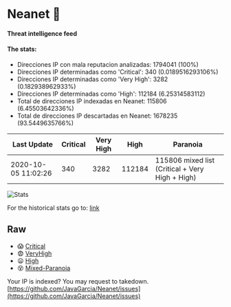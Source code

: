 # Neanet :hocho:
#### Threat intelligence feed
#### The stats:

- Direcciones IP con mala reputacion analizadas: 1794041 (100%)
- Direcciones IP determinadas como 'Critical':  340 (0.0189516293106%)
- Direcciones IP determinadas como 'Very High':  3282 (0.182938962933%)
- Direcciones IP determinadas como 'High':  112184 (6.25314583112)
- Total de direcciones IP indexadas en Neanet:  115806 (6.45503642336%)
- Total de direcciones IP descartadas en Neanet:  1678235 (93.5449635766%)

| Last Update | Critical | Very High | High | Paranoia |
| --- | --- | --- | --- | --- |
| 2020-10-05 11:02:26 | 340 | 3282 | 112184 | 115806 mixed list (Critical + Very High + High)|

![Stats](https://docs.google.com/spreadsheets/d/e/2PACX-1vSnaNMIXVabIpDJjufMlzH7poXnshF3mgd8Is1g9ytUEzVsP5my4Trn8f-xkoLLQ38xpL3HtmUexLo6/pubchart?oid=501124687&format=image)

For the historical stats go to: [link](/stats.csv)
## Raw
- :scream: [Critical](https://raw.githubusercontent.com/JavaGarcia/Neanet/master/blacklists/neanet_critical.txt)
- :fearful: [VeryHigh](https://raw.githubusercontent.com/JavaGarcia/Neanet/master/blacklists/neanet_veryHigh.txtt)
- :frowning: [High](https://raw.githubusercontent.com/JavaGarcia/Neanet/master/blacklists/neanet_high.txt)
- :dizzy_face: [Mixed-Paranoia](https://raw.githubusercontent.com/JavaGarcia/Neanet/master/blacklists/neanet_all.txt)


Your IP is indexed? You may request to takedown. [https://github.com/JavaGarcia/Neanet/issues](https://github.com/JavaGarcia/Neanet/issues)
















































































































































































































































































































































































































































































































































































































































































































































































































































































































































































































































































































































































































































































